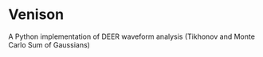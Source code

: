 # Venison
 A Python implementation of DEER waveform analysis (Tikhonov and Monte Carlo Sum of Gaussians) 
